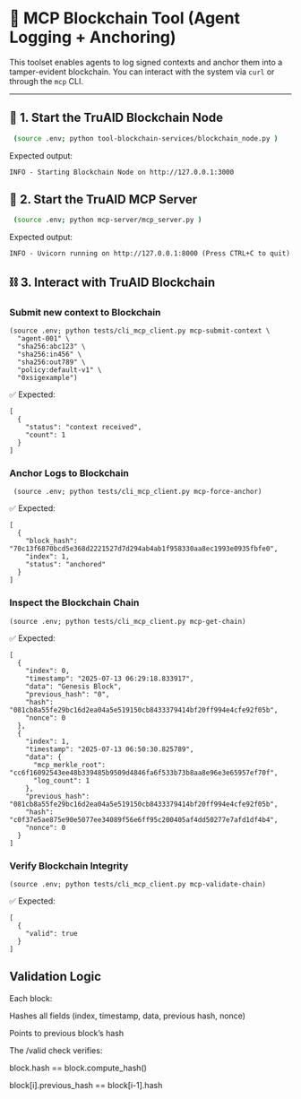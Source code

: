 # 🧠 MCP Blockchain Tool (Agent Logging + Anchoring)

This toolset enables agents to log signed contexts and anchor them into a tamper-evident blockchain. You can interact with the system via `curl` or through the `mcp` CLI.

---

## 🚀 1. Start the TruAID Blockchain Node

```bash
 (source .env; python tool-blockchain-services/blockchain_node.py )
```

Expected output:

```
INFO - Starting Blockchain Node on http://127.0.0.1:3000

```

## 🤖 2. Start the TruAID MCP Server

```bash
 (source .env; python mcp-server/mcp_server.py )
```

Expected output:

```
INFO - Uvicorn running on http://127.0.0.1:8000 (Press CTRL+C to quit)

```


## ⛓ 3. Interact with TruAID Blockchain

### Submit new context to Blockchain

```
(source .env; python tests/cli_mcp_client.py mcp-submit-context \
  "agent-001" \
  "sha256:abc123" \
  "sha256:in456" \
  "sha256:out789" \
  "policy:default-v1" \
  "0xsigexample")
```


✅ Expected:

```
[
  {
    "status": "context received",
    "count": 1
  }
]
```


### Anchor Logs to Blockchain

```
 (source .env; python tests/cli_mcp_client.py mcp-force-anchor) 
```

✅ Expected:

```
[
  {
    "block_hash": "70c13f6870bcd5e368d2221527d7d294ab4ab1f958330aa8ec1993e0935fbfe0",
    "index": 1,
    "status": "anchored"
  }
]
```


### Inspect the Blockchain Chain

```
(source .env; python tests/cli_mcp_client.py mcp-get-chain)
```


✅ Expected:

```
[
  {
    "index": 0,
    "timestamp": "2025-07-13 06:29:18.833917",
    "data": "Genesis Block",
    "previous_hash": "0",
    "hash": "081cb8a55fe29bc16d2ea04a5e519150cb8433379414bf20ff994e4cfe92f05b",
    "nonce": 0
  },
  {
    "index": 1,
    "timestamp": "2025-07-13 06:50:30.825789",
    "data": {
      "mcp_merkle_root": "cc6f16092543ee48b339485b9509d4846fa6f533b73b8aa8e96e3e65957ef70f",
      "log_count": 1
    },
    "previous_hash": "081cb8a55fe29bc16d2ea04a5e519150cb8433379414bf20ff994e4cfe92f05b",
    "hash": "c0f37e5ae875e90e5077ee34089f56e6ff95c200405af4dd50277e7afd1df4b4",
    "nonce": 0
  }
]
```

### Verify Blockchain Integrity

```
(source .env; python tests/cli_mcp_client.py mcp-validate-chain)
```

✅ Expected:

```
[
  {
    "valid": true
  }
]
```

## Validation Logic
Each block:

Hashes all fields (index, timestamp, data, previous hash, nonce)

Points to previous block’s hash

The /valid check verifies:

block.hash == block.compute_hash()

block[i].previous_hash == block[i-1].hash

